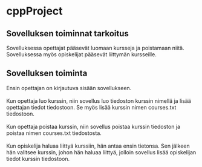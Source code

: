# cppProject

## Sovelluksen toiminnat tarkoitus

Sovelluksessa opettajat pääsevät luomaan kursseja ja poistamaan niitä. Sovelluksessa myös opiskelijat pääsevät liittymän kursseille.

## Sovelluksen toiminta

Ensin opettajan on kirjautuva sisään sovellukseen. </br></br>
Kun opettaja luo kurssin, niin sovellus luo tiedoston kurssin nimellä ja lisää opettajan tiedot tiedostoon. Se myös lisää kurssin nimen courses.txt tiedostoon.</br></br>
Kun opettaja poistaa kurssin, niin sovellus poistaa kurssin tiedoston ja poistaa nimen courses.txt tiedostosta. </br></br>
Kun opiskelija haluaa liittyä kurssiin, hän antaa ensin tietonsa. Sen jälkeen hän valitsee kurssin, johon hän haluaa liittyä, 
jolloin sovellus lisää opiskelijan tiedot kurssin tiedostoon. </br>
